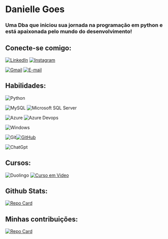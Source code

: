 
# Danielle Goes

### Uma Dba que iniciou sua jornada na programação em python e está apaixonada pelo mundo do desenvolvimento!

## Conecte-se comigo:
[![LinkedIn](https://img.shields.io/badge/LinkedIn-0077B5?style=for-the-badge&logo=linkedin&logoColor=white)](https://www.linkedin.com/in/danielle-goes/) 
[![Instagram](https://img.shields.io/badge/-Instagram-%23E4405F?style=for-the-badge&logo=instagram&logoColor=white)](https://www.instagram.com/tamps2dani/)

[![Gmail](https://img.shields.io/badge/Gmail-333333?style=for-the-badge&logo=gmail&logoColor=red)](mailto:daniellegoessoares@gmail.com)
[![E-mail](https://img.shields.io/badge/-Email-000?style=for-the-badge&logo=microsoft-outlook&logoColor=007BFF)](mailto:danielle.goes_dba@hotmail.com)


## Habilidades:
![Python](https://img.shields.io/badge/python-3670A0?style=for-the-badge&logo=python&logoColor=ffdd54) 

![MySQL](https://img.shields.io/badge/MySQL-00000F?style=for-the-badge&logo=mysql&logoColor=white)
![Microsoft SQL Server](	https://img.shields.io/badge/Microsoft_SQL_Server-CC2927?style=for-the-badge&logo=microsoft-sql-server&logoColor=white)

![Azure](https://img.shields.io/badge/Azure-blue?style=for-the-badge&logo=microsoft%20azure&logoColor=blue&labelColor=FFFFFF&link=https%3A%2F%2Fimages.app.goo.gl%2FK7PN1jYJd57x4q7A8)
![Azure Devops](https://img.shields.io/badge/Azure_DevOps-0078D7?style=for-the-badge&logo=azure-devops&logoColor=white
)

![Windows](https://img.shields.io/badge/Windows-000?style=for-the-badge&logo=windows&logoColor=2CA5E0)

![Git](https://img.shields.io/badge/GIT-E44C30?style=for-the-badge&logo=git&logoColor=white)[![GitHub](https://img.shields.io/badge/GitHub-100000?style=for-the-badge&logo=github&logoColor=white)](https://github.com/Dani-dba)

![ChatGpt](
https://img.shields.io/badge/ChatGPT-74aa9c?style=for-the-badge&logo=openai&logoColor=white)

## Cursos:

![Duolingo](https://img.shields.io/badge/Duolingo-58CC02?style=for-the-badge&logo=Duolingo&logoColor=white
)
[![Curso em Video](https://img.shields.io/badge/cursoemvideo-0077B5?style=for-the-badge&logo=cursoemvideo)](https://www.cursoemvideo.com)

## Github Stats:
[![Repo Card](https://github-readme-stats.vercel.app/api/pin/?username=Dani-dba&repo=dio-lab-open-source&bg_color=000&border_color=30A3DC&show_icons=true&icon_color=30A3DC&title_color=E94D5F&text_color=FFF)](https://github.com/Dani-dba/dio-lab-open-source.git)


## Minhas contribuições:
[![Repo Card](https://github-readme-stats.vercel.app/api/pin/?username=Dani-dba&repo=dio-lab-open-source&bg_color=000&border_color=30A3DC&show_icons=true&icon_color=30A3DC&title_color=E94D5F&text_color=FFF)](https://github.com/Dani-dba/dio-lab-open-source.git)